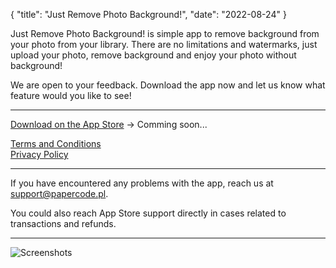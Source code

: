 {
  "title": "Just Remove Photo Background!",
  "date": "2022-08-24"
}

Just Remove Photo Background! is simple app to remove background from your photo from your library. 
There are no limitations and watermarks, just upload your photo, remove background and enjoy your photo without background! 

We are open to your feedback. Download the app now and let us know what feature would you like to see!

---

[Download on the App Store](#) -> Comming soon...

[Terms and Conditions](terms)  
[Privacy Policy](privacy)

---

If you have encountered any problems with the app, reach us at support@papercode.pl.

You could also reach App Store support directly in cases related to transactions and refunds.

---

![Screenshots](RemovePhotoBackground.png)
